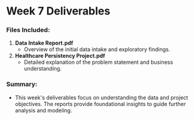 # Week 7 Deliverables

### Files Included:
1. **Data Intake Report.pdf**
   - Overview of the initial data intake and exploratory findings.
2. **Healthcare Persistency Project.pdf**
   - Detailed explanation of the problem statement and business understanding.

### Summary:
- This week's deliverables focus on understanding the data and project objectives. The reports provide foundational insights to guide further analysis and modeling.
